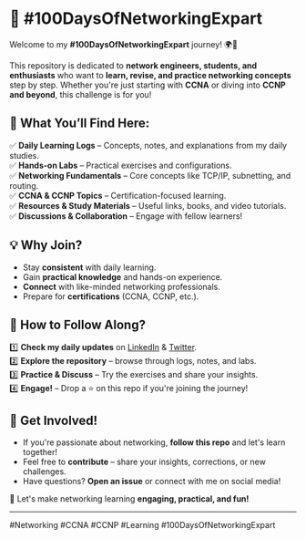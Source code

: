 # 🚀 #100DaysOfNetworkingExpart

Welcome to my **#100DaysOfNetworkingExpart** journey! 🌍🔌  

This repository is dedicated to **network engineers, students, and enthusiasts** who want to **learn, revise, and practice networking concepts** step by step. Whether you're just starting with **CCNA** or diving into **CCNP and beyond**, this challenge is for you!  

## 📌 What You’ll Find Here:
✅ **Daily Learning Logs** – Concepts, notes, and explanations from my daily studies.  
✅ **Hands-on Labs** – Practical exercises and configurations.  
✅ **Networking Fundamentals** – Core concepts like TCP/IP, subnetting, and routing.  
✅ **CCNA & CCNP Topics** – Certification-focused learning.  
✅ **Resources & Study Materials** – Useful links, books, and video tutorials.  
✅ **Discussions & Collaboration** – Engage with fellow learners!  

## 💡 Why Join?
- Stay **consistent** with daily learning.  
- Gain **practical knowledge** and hands-on experience.  
- **Connect** with like-minded networking professionals.  
- Prepare for **certifications** (CCNA, CCNP, etc.).  

## 📖 How to Follow Along?
1️⃣ **Check my daily updates** on [LinkedIn](https://www.linkedin.com/in/koushikroy99/) & [Twitter](https://x.com/koushikroyfx).  
2️⃣ **Explore the repository** – browse through logs, notes, and labs.  
3️⃣ **Practice & Discuss** – Try the exercises and share your insights.  
4️⃣ **Engage!** – Drop a ⭐ on this repo if you're joining the journey!  

## 👥 Get Involved!
- If you're passionate about networking, **follow this repo** and let's learn together!  
- Feel free to **contribute** – share your insights, corrections, or new challenges.  
- Have questions? **Open an issue** or connect with me on social media!  

🚀 Let's make networking learning **engaging, practical, and fun!**  

---
#Networking #CCNA #CCNP #Learning #100DaysOfNetworkingExpart  
